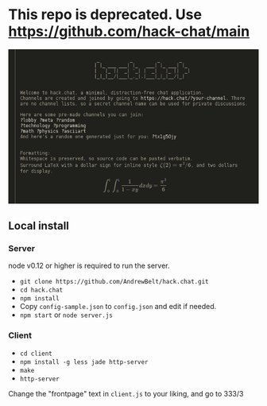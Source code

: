 # This repo is deprecated. Use https://github.com/hack-chat/main

[![hack.chat screenshot](https://raw.githubusercontent.com/AndrewBelt/hack.chat/master/screenshot.png)](https://hack.chat/)

## Local install

### Server

node v0.12 or higher is required to run the server.

* `git clone https://github.com/AndrewBelt/hack.chat.git`
* `cd hack.chat`
* `npm install`
* Copy `config-sample.json` to `config.json` and edit if needed.
* `npm start` or `node server.js`

### Client
* `cd client`
* `npm install -g less jade http-server`
* `make`
* `http-server`

Change the "frontpage" text in `client.js` to your liking, and go to 333/3

